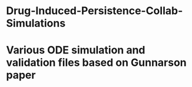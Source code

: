 # Drug-Induced-Persistence-Collab-Simulations
# Various ODE simulation and validation files based on Gunnarson paper
